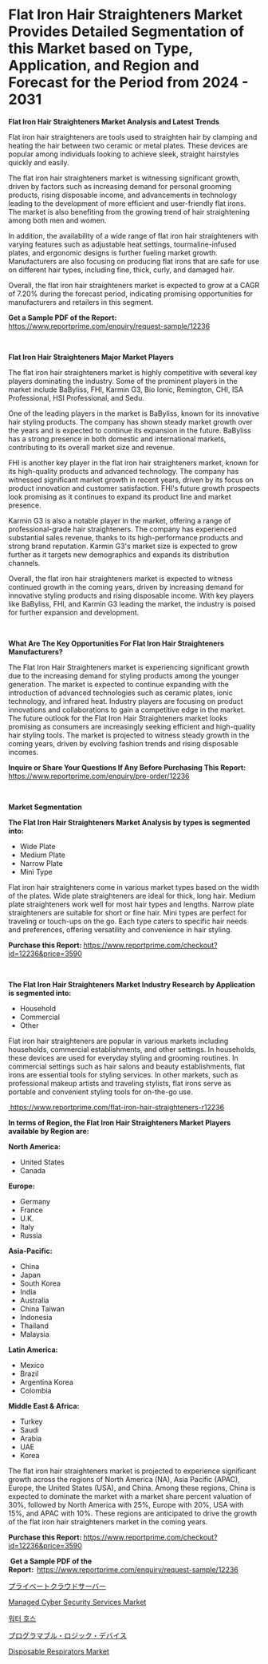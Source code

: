 <p><h1>Flat Iron Hair Straighteners Market Provides Detailed Segmentation of this Market based on Type, Application, and Region and Forecast for the Period from 2024 - 2031</h1></p><p><strong>Flat Iron Hair Straighteners Market Analysis and Latest Trends</strong></p>
<p><p>Flat iron hair straighteners are tools used to straighten hair by clamping and heating the hair between two ceramic or metal plates. These devices are popular among individuals looking to achieve sleek, straight hairstyles quickly and easily.</p><p>The flat iron hair straighteners market is witnessing significant growth, driven by factors such as increasing demand for personal grooming products, rising disposable income, and advancements in technology leading to the development of more efficient and user-friendly flat irons. The market is also benefiting from the growing trend of hair straightening among both men and women.</p><p>In addition, the availability of a wide range of flat iron hair straighteners with varying features such as adjustable heat settings, tourmaline-infused plates, and ergonomic designs is further fueling market growth. Manufacturers are also focusing on producing flat irons that are safe for use on different hair types, including fine, thick, curly, and damaged hair.</p><p>Overall, the flat iron hair straighteners market is expected to grow at a CAGR of 7.20% during the forecast period, indicating promising opportunities for manufacturers and retailers in this segment.</p></p>
<p><strong>Get a Sample PDF of the Report:&nbsp;</strong> <a href="https://www.reportprime.com/enquiry/request-sample/12236">https://www.reportprime.com/enquiry/request-sample/12236</a></p>
<p>&nbsp;</p>
<p><strong>Flat Iron Hair Straighteners Major Market Players</strong></p>
<p><p>The flat iron hair straighteners market is highly competitive with several key players dominating the industry. Some of the prominent players in the market include BaByliss, FHI, Karmin G3, Bio Ionic, Remington, CHI, ISA Professional, HSI Professional, and Sedu.</p><p>One of the leading players in the market is BaByliss, known for its innovative hair styling products. The company has shown steady market growth over the years and is expected to continue its expansion in the future. BaByliss has a strong presence in both domestic and international markets, contributing to its overall market size and revenue.</p><p>FHI is another key player in the flat iron hair straighteners market, known for its high-quality products and advanced technology. The company has witnessed significant market growth in recent years, driven by its focus on product innovation and customer satisfaction. FHI's future growth prospects look promising as it continues to expand its product line and market presence.</p><p>Karmin G3 is also a notable player in the market, offering a range of professional-grade hair straighteners. The company has experienced substantial sales revenue, thanks to its high-performance products and strong brand reputation. Karmin G3's market size is expected to grow further as it targets new demographics and expands its distribution channels.</p><p>Overall, the flat iron hair straighteners market is expected to witness continued growth in the coming years, driven by increasing demand for innovative styling products and rising disposable income. With key players like BaByliss, FHI, and Karmin G3 leading the market, the industry is poised for further expansion and development.</p></p>
<p>&nbsp;</p>
<p><strong>What Are The Key Opportunities For Flat Iron Hair Straighteners Manufacturers?</strong></p>
<p><p>The Flat Iron Hair Straighteners market is experiencing significant growth due to the increasing demand for styling products among the younger generation. The market is expected to continue expanding with the introduction of advanced technologies such as ceramic plates, ionic technology, and infrared heat. Industry players are focusing on product innovations and collaborations to gain a competitive edge in the market. The future outlook for the Flat Iron Hair Straighteners market looks promising as consumers are increasingly seeking efficient and high-quality hair styling tools. The market is projected to witness steady growth in the coming years, driven by evolving fashion trends and rising disposable incomes.</p></p>
<p><strong>Inquire or Share Your Questions If Any Before Purchasing This Report:</strong> <a href="https://www.reportprime.com/enquiry/pre-order/12236">https://www.reportprime.com/enquiry/pre-order/12236</a></p>
<p>&nbsp;</p>
<p><strong>Market Segmentation</strong></p>
<p><strong>The Flat Iron Hair Straighteners Market Analysis by types is segmented into:</strong></p>
<p><ul><li>Wide Plate</li><li>Medium Plate</li><li>Narrow Plate</li><li>Mini Type</li></ul></p>
<p><p>Flat iron hair straighteners come in various market types based on the width of the plates. Wide plate straighteners are ideal for thick, long hair. Medium plate straighteners work well for most hair types and lengths. Narrow plate straighteners are suitable for short or fine hair. Mini types are perfect for traveling or touch-ups on the go. Each type caters to specific hair needs and preferences, offering versatility and convenience in hair styling.</p></p>
<p><strong>Purchase this Report:&nbsp;</strong><a href="https://www.reportprime.com/checkout?id=12236&price=3590">https://www.reportprime.com/checkout?id=12236&price=3590</a></p>
<p>&nbsp;</p>
<p><strong>The Flat Iron Hair Straighteners Market Industry Research by Application is segmented into:</strong></p>
<p><ul><li>Household</li><li>Commercial</li><li>Other</li></ul></p>
<p><p>Flat iron hair straighteners are popular in various markets including households, commercial establishments, and other settings. In households, these devices are used for everyday styling and grooming routines. In commercial settings such as hair salons and beauty establishments, flat irons are essential tools for styling services. In other markets, such as professional makeup artists and traveling stylists, flat irons serve as portable and convenient styling tools for on-the-go use.</p></p>
<p><a href="https://www.reportprime.com/flat-iron-hair-straighteners-r12236">&nbsp;https://www.reportprime.com/flat-iron-hair-straighteners-r12236</a></p>
<p><strong>In terms of Region, the Flat Iron Hair Straighteners Market Players available by Region are:</strong></p>
<p>
    <p> <strong> North America: </strong>
        <ul>
            <li>United States</li>
            <li>Canada</li>
        </ul>
        </p> 
    <p> <strong> Europe: </strong>
        <ul>
            <li>Germany</li>
            <li>France</li>
            <li>U.K.</li>
            <li>Italy</li>
            <li>Russia</li>
        </ul>
        </p> 
    <p> <strong> Asia-Pacific: </strong>
        <ul>
            <li>China</li>
            <li>Japan</li>
            <li>South Korea</li>
            <li>India</li>
            <li>Australia</li>
            <li>China Taiwan</li>
            <li>Indonesia</li>
            <li>Thailand</li>
            <li>Malaysia</li>
        </ul>
        </p> 
    <p> <strong> Latin America: </strong>
        <ul>
            <li>Mexico</li>
            <li>Brazil</li>
            <li>Argentina Korea</li>
            <li>Colombia</li>
        </ul>
        </p> 
    <p> <strong> Middle East & Africa: </strong>
        <ul>
            <li>Turkey</li>
            <li>Saudi</li>
            <li>Arabia</li>
            <li>UAE</li>
            <li>Korea</li>
        </ul>
    </p>
    </p>
<p><p>The flat iron hair straighteners market is projected to experience significant growth across the regions of North America (NA), Asia Pacific (APAC), Europe, the United States (USA), and China. Among these regions, China is expected to dominate the market with a market share percent valuation of 30%, followed by North America with 25%, Europe with 20%, USA with 15%, and APAC with 10%. These regions are anticipated to drive the growth of the flat iron hair straighteners market in the coming years.</p></p>
<p><strong>Purchase this Report: </strong><a href="https://www.reportprime.com/checkout?id=12236&price=3590">https://www.reportprime.com/checkout?id=12236&price=3590</a></p>
<p>&nbsp;<strong>Get a Sample PDF of the Report:&nbsp;&nbsp;</strong><a href="https://www.reportprime.com/enquiry/request-sample/12236">https://www.reportprime.com/enquiry/request-sample/12236</a></p>
<p><strong></strong></p>
<p><p><a href="https://medium.com/@larrycruz525/%E3%82%B0%E3%83%AD%E3%83%BC%E3%83%90%E3%83%AB-%E3%83%97%E3%83%A9%E3%82%A4%E3%83%99%E3%83%BC%E3%83%88-%E3%82%AF%E3%83%A9%E3%82%A6%E3%83%89-%E3%82%B5%E3%83%BC%E3%83%90%E3%83%BC%E5%B8%82%E5%A0%B4%E3%81%AE%E5%8C%85%E6%8B%AC%E7%9A%84%E3%81%AA%E5%88%86%E6%9E%90-%E6%88%90%E9%95%B7%E3%83%88%E3%83%AC%E3%83%B3%E3%83%89%E3%81%A8%E5%B8%82%E5%A0%B4%E4%BA%88%E6%B8%AC-2024%E5%B9%B4-2031%E5%B9%B4-86b257cbbff2">プライベートクラウドサーバー</a></p><p><a href="https://issuu.com/reportprime-2/docs/managed-cyber-security-services-market-size-2030.p">Managed Cyber Security Services Market</a></p><p><a href="https://medium.com/@rosdianaeva92/%EC%88%98%EB%8F%84-%ED%98%B8%EC%8A%A4-%EC%8B%9C%EC%9E%A5-%EC%A0%90%EC%9C%A0%EC%9C%A8-%EB%B0%8F-%EC%8B%A0%EA%B7%9C-%ED%8A%B8%EB%A0%8C%EB%93%9C-%EB%B6%84%EC%84%9D-%EC%A2%85%EB%A5%98-%EC%9D%91%EC%9A%A9-%EC%B5%9C%EC%A2%85-%EC%82%AC%EC%9A%A9%EC%B2%98%EB%B3%84%EB%A1%9C-2024%EB%85%84%EB%B6%80%ED%84%B0-2031%EB%85%84%EA%B9%8C%EC%A7%80%EC%9D%98-%EC%98%88%EC%B8%A1%EC%9D%84-%ED%86%B5%ED%95%B4-8196063276be">워터 호스</a></p><p><a href="https://medium.com/@larrycruz525/%E6%AC%A1%E3%81%AE%E6%96%87%E3%82%92%E6%97%A5%E6%9C%AC%E8%AA%9E%E3%81%AB%E7%BF%BB%E8%A8%B3%E3%81%97%E3%81%A6%E3%81%8F%E3%81%A0%E3%81%95%E3%81%84-2024%E5%B9%B4%E3%81%8B%E3%82%892031%E5%B9%B4%E3%81%BE%E3%81%A7%E3%81%AE%E6%9C%9F%E9%96%93%E3%81%AB%E3%81%8A%E3%81%91%E3%82%8B%E3%82%B0%E3%83%AD%E3%83%BC%E3%83%90%E3%83%AB%E3%83%97%E3%83%AD%E3%82%B0%E3%83%A9%E3%83%9E%E3%83%96%E3%83%AB%E3%83%AD%E3%82%B8%E3%83%83%E3%82%AF%E3%83%87%E3%83%90%E3%82%A4%E3%82%B9%E5%B8%82%E5%A0%B4%E3%81%AE%E6%A9%9F%E4%BC%9A%E3%81%A8%E4%BA%88%E6%B8%AC-28544d9ed601">プログラマブル・ロジック・デバイス</a></p><p><a href="https://github.com/khadijahesham19/Market-Research-Report-List-1/blob/main/disposable-respirators-market.md">Disposable Respirators Market</a></p></p>